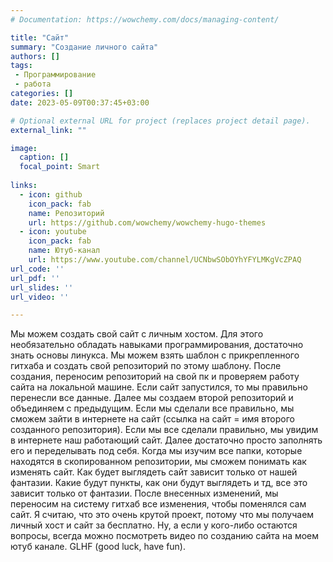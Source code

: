 ```yaml
---
# Documentation: https://wowchemy.com/docs/managing-content/

title: "Сайт"
summary: "Создание личного сайта"
authors: []
tags: 
 - Программирование
 - работа
categories: []
date: 2023-05-09T00:37:45+03:00

# Optional external URL for project (replaces project detail page).
external_link: ""

image:
  caption: []
  focal_point: Smart
  
links:
  - icon: github
    icon_pack: fab
    name: Репозиторий
    url: https://github.com/wowchemy/wowchemy-hugo-themes
  - icon: youtube
    icon_pack: fab
    name: Ютуб-канал
    url: https://www.youtube.com/channel/UCNbwSObOYhYFYLMKgVcZPAQ
url_code: ''
url_pdf: ''
url_slides: ''
url_video: ''

---
```

Мы можем создать свой сайт с личным хостом. Для этого необязательно обладать навыками программирования, достаточно знать основы линукса. Мы можем взять шаблон с прикрепленного гитхаба и создать свой репозиторий по этому шаблону. После создания, переносим репозиторий на свой пк и проверяем работу сайта на локальной машине. Если сайт запустился, то мы правильно перенесли все данные. Далее мы создаем второй репозиторий и объединяем с предыдущим. Если мы сделали все правильно, мы сможем зайти в интернете на сайт (ссылка на сайт = имя второго созданного репозитория). Если мы все сделали правильно, мы увидим в интернете наш работающий сайт. Далее достаточно просто заполнять его и переделывать под себя. Когда мы изучим все папки, которые находятся в скопированном репозитории, мы сможем понимать как изменять сайт. Как будет выглядеть сайт зависит только от нашей фантазии. Какие будут пункты, как они будут выглядеть и тд, все это зависит только от фантазии. После внесенных изменений, мы переносим на систему гитхаб все изменения, чтобы поменялся сам сайт. 
Я считаю, что это очень крутой проект, потому что мы получаем личный хост и сайт за бесплатно. Ну, а если у кого-либо остаются вопросы, всегда можно посмотреть видео по созданию сайта на моем ютуб канале.
GLHF (good luck, have fun).
